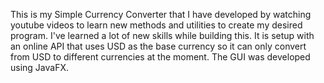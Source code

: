 This is my Simple Currency Converter that I have developed by watching youtube videos to learn new methods and utilities to create my desired program.
I've learned a lot of new skills while building this. It is setup with an online API that uses USD as the base currency so it can only convert from USD to different currencies at the moment. The GUI was developed using JavaFX.
